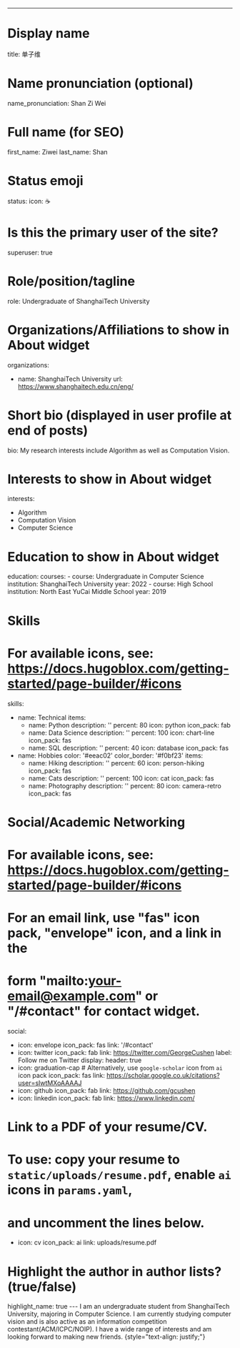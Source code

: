 ---
# Display name
title: 单子维

# Name pronunciation (optional)
name_pronunciation: Shan Zi Wei

# Full name (for SEO)
first_name: Ziwei
last_name: Shan

# Status emoji
status:
  icon: ☕️

# Is this the primary user of the site?
superuser: true

# Role/position/tagline
role: Undergraduate of ShanghaiTech University

# Organizations/Affiliations to show in About widget
organizations:
  - name: ShanghaiTech University
    url: https://www.shanghaitech.edu.cn/eng/

# Short bio (displayed in user profile at end of posts)
bio: My research interests include Algorithm as well as Computation Vision.

# Interests to show in About widget
interests:
  - Algorithm
  - Computation Vision
  - Computer Science

# Education to show in About widget
education:
  courses:
    - course: Undergraduate in Computer Science
      institution: ShanghaiTech University
      year: 2022
    - course: High School
      institution: North East YuCai Middle School 
      year: 2019
    

# Skills
# For available icons, see: https://docs.hugoblox.com/getting-started/page-builder/#icons
skills:
  - name: Technical
    items:
      - name: Python
        description: ''
        percent: 80
        icon: python
        icon_pack: fab
      - name: Data Science
        description: ''
        percent: 100
        icon: chart-line
        icon_pack: fas
      - name: SQL
        description: ''
        percent: 40
        icon: database
        icon_pack: fas
  - name: Hobbies
    color: '#eeac02'
    color_border: '#f0bf23'
    items:
      - name: Hiking
        description: ''
        percent: 60
        icon: person-hiking
        icon_pack: fas
      - name: Cats
        description: ''
        percent: 100
        icon: cat
        icon_pack: fas
      - name: Photography
        description: ''
        percent: 80
        icon: camera-retro
        icon_pack: fas

# Social/Academic Networking
# For available icons, see: https://docs.hugoblox.com/getting-started/page-builder/#icons
#   For an email link, use "fas" icon pack, "envelope" icon, and a link in the
#   form "mailto:your-email@example.com" or "/#contact" for contact widget.
social:
  - icon: envelope
    icon_pack: fas
    link: '/#contact'
  - icon: twitter
    icon_pack: fab
    link: https://twitter.com/GeorgeCushen
    label: Follow me on Twitter
    display:
      header: true
  - icon: graduation-cap # Alternatively, use `google-scholar` icon from `ai` icon pack
    icon_pack: fas
    link: https://scholar.google.co.uk/citations?user=sIwtMXoAAAAJ
  - icon: github
    icon_pack: fab
    link: https://github.com/gcushen
  - icon: linkedin
    icon_pack: fab
    link: https://www.linkedin.com/
  # Link to a PDF of your resume/CV.
  # To use: copy your resume to `static/uploads/resume.pdf`, enable `ai` icons in `params.yaml`,
  # and uncomment the lines below.
  - icon: cv
    icon_pack: ai
    link: uploads/resume.pdf

# Highlight the author in author lists? (true/false)
highlight_name: true
--- I am an undergraduate student from ShanghaiTech University, majoring in Computer Science. I am currently studying computer vision and is also active as an information competition contestant(ACM/ICPC/NOIP). I have a wide range of interests and am looking forward to making new friends.
{style="text-align: justify;"}

